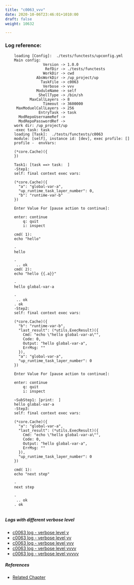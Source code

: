 ```yaml
---
title: "c0063_vvv"
date: 2020-10-06T23:46:01+1010:00
draft: false
weight: 10632

---
```


### Log reference: <no value>

```
    loading [Config]:  ./tests/functests/upconfig.yml
    Main config:
                 Version -> 1.0.0
                  RefDir -> ./tests/functests
                 WorkDir -> cwd
              AbsWorkDir -> /up_project/up
                TaskFile -> c0063
                 Verbose -> vvv
              ModuleName -> self
               ShellType -> /bin/sh
           MaxCallLayers -> 8
                 Timeout -> 3600000
     MaxModuelCallLayers -> 256
               EntryTask -> task
      ModRepoUsernameRef -> 
      ModRepoPasswordRef -> 
    work dir: /up_project/up
    -exec task: task
    loading [Task]:  ./tests/functests/c0063
    module: [self], instance id: [dev], exec profile: []
    profile -  envVars:
    
    (*core.Cache)({
    })
    
    Task1: [task ==> task:  ]
    -Step1:
    self: final context exec vars:
    
    (*core.Cache)({
      "a": "global-var-a",
      "up_runtime_task_layer_number": 0,
      "b": "runtime-var-b"
    })
    
    Enter Value For [pause action to continue]: 
    
    enter: continue 
        q: quit
        i: inspect
    
    cmd( 1):
    echo "hello"
    
    -
    hello
    
    -
     .. ok
    cmd( 2):
    echo "hello {{.a}}"
    
    -
    hello global-var-a
    
    -
     .. ok
    . ok
    -Step2:
    self: final context exec vars:
    
    (*core.Cache)({
      "b": "runtime-var-b",
      "last_result": (*utils.ExecResult)({
        Cmd: "echo \"hello global-var-a\"",
        Code: 0,
        Output: "hello global-var-a",
        ErrMsg: ""
      }),
      "a": "global-var-a",
      "up_runtime_task_layer_number": 0
    })
    
    Enter Value For [pause action to continue]: 
    
    enter: continue 
        q: quit
        i: inspect
    
    ~SubStep1: [print:  ]
    hello global-var-a
    -Step3:
    self: final context exec vars:
    
    (*core.Cache)({
      "a": "global-var-a",
      "last_result": (*utils.ExecResult)({
        Cmd: "echo \"hello global-var-a\"",
        Code: 0,
        Output: "hello global-var-a",
        ErrMsg: ""
      }),
      "up_runtime_task_layer_number": 0
    })
    
    cmd( 1):
    echo "next step"
    
    -
    next step
    
    -
     .. ok
    . ok
    
```

##### Logs with different verbose level
* [c0063 log - verbose level v](../../logs/c0063_v)
* [c0063 log - verbose level vv](../../logs/c0063_vv)
* [c0063 log - verbose level vvv](../../logs/c0063_vvv)
* [c0063 log - verbose level vvvv](../../logs/c0063_vvvv)
* [c0063 log - verbose level vvvvv](../../logs/c0063_vvvvv)

##### References
* [Related Chapter](../../flow-controll/c0063)
